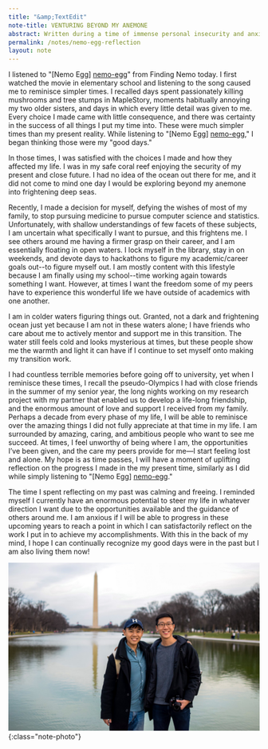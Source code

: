 ```yaml
---
title: "&amp;TextEdit"
note-title: VENTURING BEYOND MY ANEMONE
abstract: Written during a time of immense personal insecurity and anxiousness, I reflect on my choice to switch pursuits to computer science and my goal to continually reflect on the past to perceive the present from the future. These thoughts are derived from a listening to Nemo Egg.
permalink: /notes/nemo-egg-reflection
layout: note
---
```


I listened to "[Nemo Egg] [nemo-egg]" from Finding Nemo today. I first watched the movie in elementary school and listening to the song caused me to reminisce simpler times. I recalled days spent passionately killing mushrooms and tree stumps in MapleStory, moments habitually annoying my two older sisters, and days in which every little detail was given to me. Every choice I made came with little consequence, and there was certainty in the success of all things I put my time into. These were much simpler times than my present reality. While listening to "[Nemo Egg] [nemo-egg]," I began thinking those were my "good days."

In those times, I was satisfied with the choices I made and how they affected my life. I was in my safe coral reef enjoying the security of my present and close future. I had no idea of the ocean out there for me, and it did not come to mind one day I would be exploring beyond my anemone into frightening deep seas.

Recently, I made a decision for myself, defying the wishes of most of my family, to stop pursuing medicine to pursue computer science and statistics. Unfortunately, with shallow understandings of few facets of these subjects, I am uncertain what specifically I want to pursue, and this frightens me. I see others around me having a firmer grasp on their career, and I am essentially floating in open waters. I lock myself in the library, stay in on weekends, and devote days to hackathons to figure my academic/career goals out--to figure myself out. I am mostly content with this lifestyle because I am finally using my school--time working again towards something I want. However, at times I want the freedom some of my peers have to experience this wonderful life we have outside of academics with one another.

I am in colder waters figuring things out. Granted, not a dark and frightening ocean just yet because I am not in these waters alone; I have friends who care about me to actively mentor and support me in this transition. The water still feels cold and looks mysterious at times, but these people show me the warmth and light it can have if I continue to set myself onto making my transition work.

I had countless terrible memories before going off to university, yet when I reminisce these times, I recall the pseudo-Olympics I had with close friends in the summer of my senior year, the long nights working on my research project with my partner that enabled us to develop a life-long friendship, and the enormous amount of love and support I received from my family. Perhaps a decade from every phase of my life, I will be able to reminisce over the amazing things I did not fully appreciate at that time in my life. I am surrounded by amazing, caring, and ambitious people who want to see me succeed. At times, I feel unworthy of being where I am, the opportunities I’ve been given, and the care my peers provide for me—I start feeling lost and alone. My hope is as time passes, I will have a moment of uplifting reflection on the progress I made in the my present time, similarly as I did while simply listening to "[Nemo Egg] [nemo-egg]."

The time I spent reflecting on my past was calming and freeing. I reminded myself I currently have an enormous potential to steer my life in whatever direction I want due to the opportunities available and the guidance of others around me. I am anxious if I will be able to progress in these upcoming years to reach a point in which I can satisfactorily reflect on the work I put in to achieve my accomplishments. With this in the back of my mind, I hope I can continually recognize my good days were in the past but I am also living them now!

![Hugh and me in Washington D.C.](/assets/img/notes/hugh-and-me.jpg){:class="note-photo"}

[nemo-egg]: https://www.youtube.com/watch?v=uYuXG0C2tsk